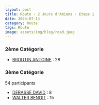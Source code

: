 ```yaml
---
layout: post
title: Route - 2 Jours d'Amiens - Etape 1
date: 2024-07-14
category: Route
tags: Route
image: assets/img/blog/road.jpeg
---
```


### 2ème Catégorie
- [BROUTIN ANTOINE](https://teamspecializedlille.github.io/coureurs/broutinantoine) : 28

### 3ème Catégorie
54 participants
- [DERASSE DAVID](https://teamspecializedlille.github.io/coureurs/derassedavid) : 8
- [WALTER BENOIT](https://teamspecializedlille.github.io/coureurs/walterbenoit) : 15